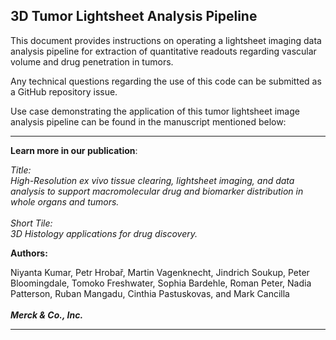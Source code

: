 ## 3D Tumor Lightsheet Analysis Pipeline

This document provides instructions on operating a lightsheet imaging data analysis pipeline for extraction of quantitative readouts regarding vascular volume and drug penetration in tumors. 

Any technical questions regarding the use of this code can be submitted as a GitHub repository issue.  

 

Use case demonstrating the application of this tumor lightsheet image analysis pipeline can be found in the manuscript mentioned below: 


***
**Learn more in our publication**:





*Title: <br />
High-Resolution ex vivo tissue clearing, lightsheet imaging, and data analysis to support macromolecular drug and biomarker distribution in whole organs and tumors. <br /> <br /> Short Tile:<br />
3D Histology applications for drug discovery.*


**Authors:<br />**

Niyanta Kumar, Petr Hrobař, Martin Vagenknecht, Jindrich Soukup, Peter Bloomingdale, Tomoko Freshwater, Sophia Bardehle, Roman Peter, Nadia Patterson, Ruban Mangadu, Cinthia Pastuskovas, and Mark Cancilla
<br /><br />***Merck & Co., Inc.***
***


